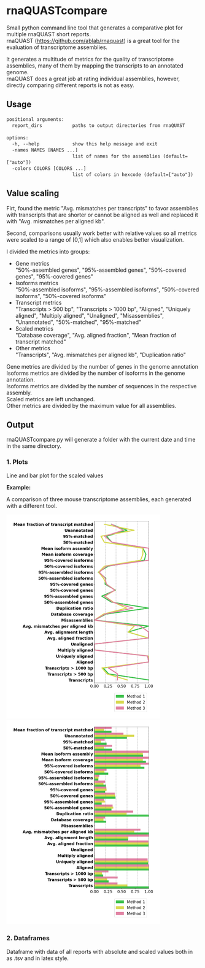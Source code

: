 # rnaQUASTcompare

Small python command line tool that generates a comparative plot for multiple rnaQUAST short reports.<br>
rnaQUAST (https://github.com/ablab/rnaquast) is a great tool for the evaluation of transcriptome assemblies.<br>

It generates a multitude of metrics for the quality of transcriptome assemblies, many of them by mapping the transcripts to an annotated genome.<br>
rnaQUAST does a great job at rating individual assemblies, however, directly comparing different reports is not as easy.

## Usage

```
positional arguments:
  report_dirs           paths to output directories from rnaQUAST

options:
  -h, --help            show this help message and exit
  -names NAMES [NAMES ...]
                        list of names for the assemblies (default=["auto"])
  -colors COLORS [COLORS ...]
                        list of colors in hexcode (default=["auto"])
```

## Value scaling

Firt, found the metric "Avg. mismatches per transcripts" to favor assemblies with transcripts that are shorter or cannot be aligned as well and replaced it with "Avg. mismatches per aligned kb".

Second, comparisons usually work better with relative values so all metrics were scaled to a range of [0,1] which also enables better visualization.

I divided the metrics into groups:

- Gene metrics<br>
"50%-assembled genes", "95%-assembled genes", "50%-covered genes", "95%-covered genes"
- Isoforms metrics<br>
"50%-assembled isoforms", "95%-assembled isoforms", "50%-covered isoforms", "50%-covered isoforms"
- Transcript metrics<br>
"Transcripts > 500 bp", "Transcripts > 1000 bp", "Aligned", "Uniquely aligned", "Multiply aligned", "Unaligned", "Misassemblies", "Unannotated", "50%-matched", "95%-matched"
- Scaled metrics<br>
"Database coverage", "Avg. aligned fraction", "Mean fraction of transcript matched"
- Other metrics<br>
"Transcripts", "Avg. mismatches per aligned kb", "Duplication ratio"

Gene metrics are divided by the number of genes in the genome annotation<br>
Isoforms metrics are divided by the number of isoforms in the genome annotation.<br>
Isoforms metrics are divided by the number of sequences in the respective assembly.<br>
Scaled metrics are left unchanged.<br>
Other metrics are divided by the maximum value for all assemblies.

## Output

rnaQUASTcompare.py will generate a folder with the current date and time in the same directory.<br>

### 1. Plots

Line and bar plot for the scaled values

**Example:**

A comparison of three mouse transcriptome assemblies, each generated with a different tool.

<p float="left">
  <img src="rnaQUAST_comparison_lines.png" width="400" />
  <img src="rnaQUAST_comparison_bars.png" width="400" /> 
</p>

### 2. Dataframes

Dataframe with data of all reports with absolute and scaled values both in as .tsv and in latex style.
